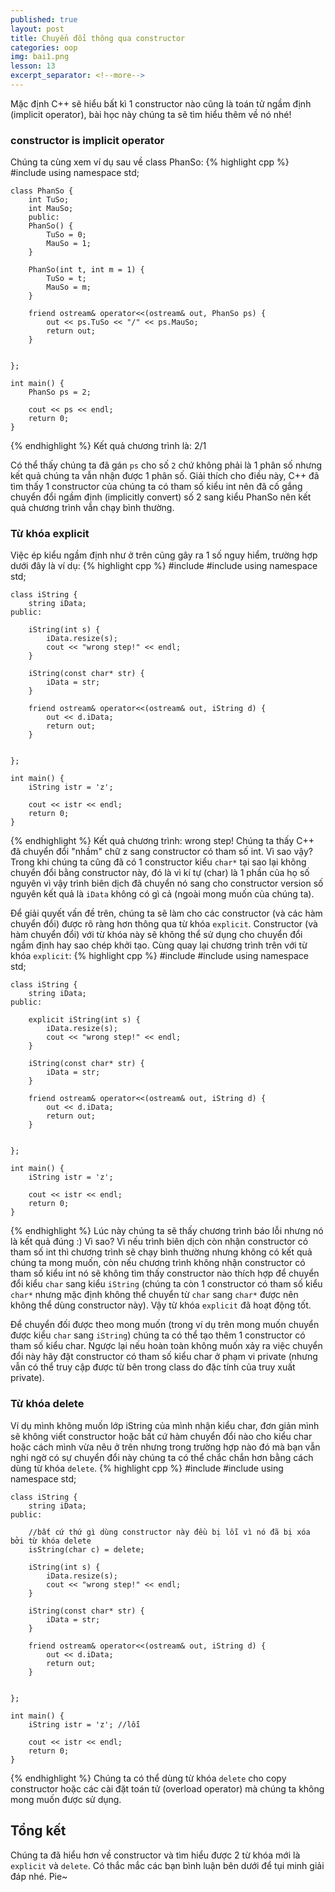 ```yaml
---
published: true
layout: post
title: Chuyển đổi thông qua constructor
categories: oop
img: bai1.png
lesson: 13
excerpt_separator: <!--more-->
---
```

Mặc định C++ sẽ hiểu bất kì 1 constructor nào cũng là toán tử ngầm định (implicit operator), bài học này chúng ta sẽ tìm hiểu thêm về nó nhé!<!--more-->
### constructor is implicit operator
Chúng ta cùng xem ví dụ sau về class PhanSo:
{% highlight cpp %}
    #include <iostream>
    using namespace std;
     
    class PhanSo {
    	int TuSo;
    	int MauSo;
    	public:
    	PhanSo() {
    		TuSo = 0;
    		MauSo = 1;
    	}
     
    	PhanSo(int t, int m = 1) {
    		TuSo = t;
    		MauSo = m;
    	}
     
    	friend ostream& operator<<(ostream& out, PhanSo ps) {
    		out << ps.TuSo << "/" << ps.MauSo;
    		return out;
    	}
     
     
    };
     
    int main() {
    	PhanSo ps = 2;
     
    	cout << ps << endl;
    	return 0;
    }
{% endhighlight %}
Kết quả chương trình là: 2/1
  
Có thể thấy chúng ta đã gán ``ps`` cho số ``2`` chứ không phải là 1 phân số nhưng kết quả chúng ta vẫn nhận được 1 phân số. Giải thích cho điều này, C++ đã tìm thấy 1 constructor của chúng ta có tham số kiểu int nên đã cố gắng chuyển đổi ngầm định (implicitly convert) số 2 sang kiểu PhanSo nên kết quả chương trình vẫn chạy bình thường.
### Từ khóa explicit
Việc ép kiểu ngầm định như ở trên cũng gây ra 1 số nguy hiểm, trường hợp dưới đây là ví dụ:
{% highlight cpp %}
    #include <iostream>
    #include <string>
    using namespace std;
     
    class iString {
    	string iData;
    public:
     
    	iString(int s) {
    		iData.resize(s);
    		cout << "wrong step!" << endl;
    	}
     
    	iString(const char* str) {
    		iData = str;
    	}
     
    	friend ostream& operator<<(ostream& out, iString d) {
    		out << d.iData;
    		return out;
    	}
     
     
    };
     
    int main() {
    	iString istr = 'z';
     
    	cout << istr << endl;
    	return 0;
    }
{% endhighlight %}
Kết quả chương trình: wrong step!
Chúng ta thấy C++ đã chuyển đổi "nhầm" chữ z sang constructor có tham số int. Vì sao vậy? Trong khi chúng ta cũng đã có 1 constructor kiểu ``char*`` tại sao lại không chuyển đổi bằng constructor này, đó là vì kí tự (char) là 1 phần của họ số nguyên vì vậy trình biên dịch đã chuyển nó sang cho constructor version số nguyên kết quả là ``iData`` không có gì cả (ngoài mong muốn của chúng ta).
 
Để giải quyết vấn đề trên, chúng ta sẽ làm cho các constructor (và các hàm chuyển đổi) được rõ ràng hơn thông qua từ khóa ``explicit``. Constructor (và hàm chuyển đổi) với từ khóa này sẽ không thể sử dụng cho chuyển đổi ngầm định hay sao chép khởi tạo. Cùng quay lại chương trình trên với từ khóa ``explicit``:
{% highlight cpp %}
    #include <iostream>
    #include <string>
    using namespace std;
     
    class iString {
    	string iData;
    public:
     
    	explicit iString(int s) {
    		iData.resize(s);
    		cout << "wrong step!" << endl;
    	}
     
    	iString(const char* str) {
    		iData = str;
    	}
     
    	friend ostream& operator<<(ostream& out, iString d) {
    		out << d.iData;
    		return out;
    	}
     
     
    };
     
    int main() {
    	iString istr = 'z';
     
    	cout << istr << endl;
    	return 0;
    }
{% endhighlight %}
Lúc này chúng ta sẽ thấy chương trình báo lỗi nhưng nó là kết quả đúng :) Vì sao? Vì nếu trình biên dịch còn nhận constructor có tham số int thì chương trình sẽ chạy bình thường nhưng không có kết quả chúng ta mong muốn, còn nếu chương trình không nhận constructor có tham số kiểu int nó sẽ không tìm thấy constructor nào thích hợp để chuyển đổi kiểu ``char`` sang kiểu ``iString`` (chúng ta còn 1 constructor có tham số kiểu ``char*`` nhưng mặc định không thể chuyển từ ``char`` sang ``char*`` được nên không thể dùng constructor này). Vậy từ khóa ``explicit`` đã hoạt động tốt.

Để chuyển đối được theo mong muốn (trong ví dụ trên mong muốn chuyển được kiểu ``char`` sang ``iString``) chúng ta có thể tạo thêm 1 constructor có tham số kiểu char. Ngược lại nếu hoàn toàn không muốn xảy ra việc chuyển đổi này hãy đặt constructor có tham số kiểu char ở phạm vi private (nhưng vẫn có thể truy cập được từ bên trong class do đặc tính của truy xuất private).
### Từ khóa delete
Ví dụ mình không muốn lớp iString của mình nhận kiểu char, đơn giản mình sẽ không viết constructor hoặc bất cứ hàm chuyển đổi nào cho kiểu char hoặc cách mình vừa nêu ở trên nhưng trong trường hợp nào đó mà bạn vẫn nghi ngờ có sự chuyển đổi này chúng ta có thể chắc chắn hơn bằng cách dùng từ khóa ``delete``.
{% highlight cpp %}
    #include <iostream>
    #include <string>
    using namespace std;
     
    class iString {
    	string iData;
    public:
     	
  		//bất cứ thứ gì dùng constructor này đều bị lỗi vì nó đã bị xóa bởi từ khóa delete
  		isString(char c) = delete;
  
    	iString(int s) {
    		iData.resize(s);
    		cout << "wrong step!" << endl;
    	}
     
    	iString(const char* str) {
    		iData = str;
    	}
     
    	friend ostream& operator<<(ostream& out, iString d) {
    		out << d.iData;
    		return out;
    	}
     
     
    };
     
    int main() {
    	iString istr = 'z'; //lỗi
     
    	cout << istr << endl;
    	return 0;
    }
{% endhighlight %}
Chúng ta có thể dùng từ khóa ``delete`` cho copy constructor hoặc các cài đặt toán tử (overload operator) mà chúng ta không mong muốn được sử dụng.
## Tổng kết
Chúng ta đã hiểu hơn về constructor và tìm hiểu được 2 từ khóa mới là ``explicit`` và ``delete``. Có thắc mắc các bạn bình luận bên dưới để tụi minh giải đáp nhé. Pie~
